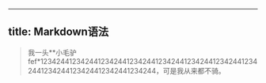 
---
 title: Markdown语法
 ---
 > 我一头**小毛驴fef*123424412342441234244123424412342441234244123424412342441234244123424412342441234244，可是我从来都不骑。

